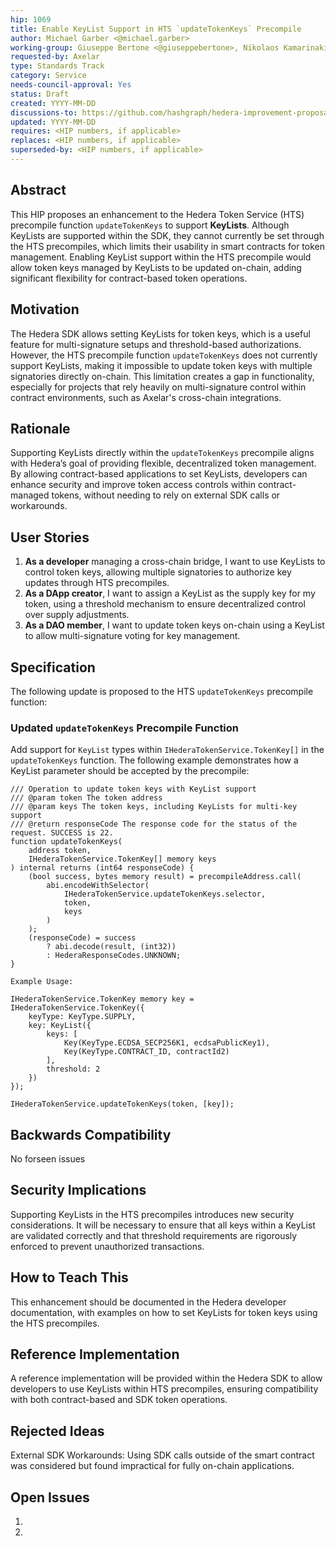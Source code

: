```yaml
---
hip: 1069
title: Enable KeyList Support in HTS `updateTokenKeys` Precompile
author: Michael Garber <@michael.garber>
working-group: Giuseppe Bertone <@giuseppebertone>, Nikolaos Kamarinakis <@nikolaoskamarinakis>
requested-by: Axelar
type: Standards Track
category: Service
needs-council-approval: Yes
status: Draft
created: YYYY-MM-DD
discussions-to: https://github.com/hashgraph/hedera-improvement-proposal/discussions/xxx
updated: YYYY-MM-DD
requires: <HIP numbers, if applicable>
replaces: <HIP numbers, if applicable>
superseded-by: <HIP numbers, if applicable>
---
```


## Abstract
This HIP proposes an enhancement to the Hedera Token Service (HTS) precompile function `updateTokenKeys` to support **KeyLists**. Although KeyLists are supported within the SDK, they cannot currently be set through the HTS precompiles, which limits their usability in smart contracts for token management. Enabling KeyList support within the HTS precompile would allow token keys managed by KeyLists to be updated on-chain, adding significant flexibility for contract-based token operations.

## Motivation
The Hedera SDK allows setting KeyLists for token keys, which is a useful feature for multi-signature setups and threshold-based authorizations. However, the HTS precompile function `updateTokenKeys` does not currently support KeyLists, making it impossible to update token keys with multiple signatories directly on-chain. This limitation creates a gap in functionality, especially for projects that rely heavily on multi-signature control within contract environments, such as Axelar's cross-chain integrations.

## Rationale
Supporting KeyLists directly within the `updateTokenKeys` precompile aligns with Hedera’s goal of providing flexible, decentralized token management. By allowing contract-based applications to set KeyLists, developers can enhance security and improve token access controls within contract-managed tokens, without needing to rely on external SDK calls or workarounds.

## User Stories
1. **As a developer** managing a cross-chain bridge, I want to use KeyLists to control token keys, allowing multiple signatories to authorize key updates through HTS precompiles.
2. **As a DApp creator**, I want to assign a KeyList as the supply key for my token, using a threshold mechanism to ensure decentralized control over supply adjustments.
3. **As a DAO member**, I want to update token keys on-chain using a KeyList to allow multi-signature voting for key management.

## Specification
The following update is proposed to the HTS `updateTokenKeys` precompile function:

### Updated `updateTokenKeys` Precompile Function
Add support for `KeyList` types within `IHederaTokenService.TokenKey[]` in the `updateTokenKeys` function. The following example demonstrates how a KeyList parameter should be accepted by the precompile:

```solidity
/// Operation to update token keys with KeyList support
/// @param token The token address
/// @param keys The token keys, including KeyLists for multi-key support
/// @return responseCode The response code for the status of the request. SUCCESS is 22.
function updateTokenKeys(
    address token,
    IHederaTokenService.TokenKey[] memory keys
) internal returns (int64 responseCode) {
    (bool success, bytes memory result) = precompileAddress.call(
        abi.encodeWithSelector(
            IHederaTokenService.updateTokenKeys.selector,
            token,
            keys
        )
    );
    (responseCode) = success
        ? abi.decode(result, (int32))
        : HederaResponseCodes.UNKNOWN;
}

Example Usage: 

IHederaTokenService.TokenKey memory key = IHederaTokenService.TokenKey({
    keyType: KeyType.SUPPLY,
    key: KeyList({
        keys: [
            Key(KeyType.ECDSA_SECP256K1, ecdsaPublicKey1),
            Key(KeyType.CONTRACT_ID, contractId2)
        ],
        threshold: 2
    })
});

IHederaTokenService.updateTokenKeys(token, [key]);
```


## Backwards Compatibility
No forseen issues

## Security Implications
Supporting KeyLists in the HTS precompiles introduces new security considerations. It will be necessary to ensure that all keys within a KeyList are validated correctly and that threshold requirements are rigorously enforced to prevent unauthorized transactions.

## How to Teach This
This enhancement should be documented in the Hedera developer documentation, with examples on how to set KeyLists for token keys using the HTS precompiles.

## Reference Implementation
A reference implementation will be provided within the Hedera SDK to allow developers to use KeyLists within HTS precompiles, ensuring compatibility with both contract-based and SDK token operations.

## Rejected Ideas
External SDK Workarounds: Using SDK calls outside of the smart contract was considered but found impractical for fully on-chain applications.

## Open Issues
1. 
2. 

